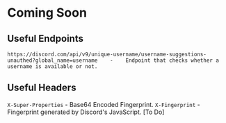 # Coming Soon




Useful Endpoints
--- 
```
https://discord.com/api/v9/unique-username/username-suggestions-unauthed?global_name=username    -    Endpoint that checks whether a username is available or not.
```



Useful Headers
---

`X-Super-Properties` - Base64 Encoded Fingerprint. 
`X-Fingerprint` - Fingerprint generated by Discord's JavaScript. [To Do]
